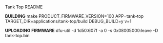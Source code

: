 Tank Top README

**BUILDING**
make PRODUCT_FIRMWARE_VERSION=100 APP=tank-top TARGET_DIR=applications/tank-top/build DEBUG_BUILD=y v=1

**UPLOADING FIRMWARE**
dfu-util -d 1d50:607f -a 0 -s 0x08005000:leave -D tank-top.bin